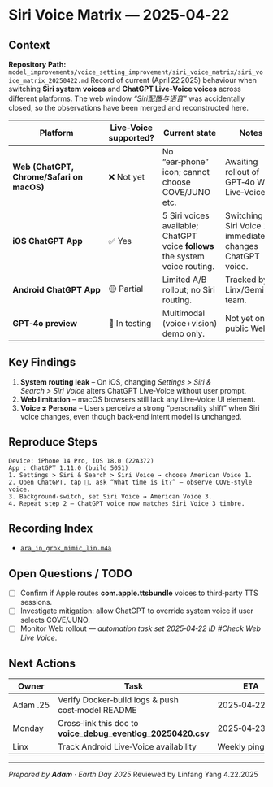 # Siri Voice Matrix — 2025‑04‑22

## Context

**Repository Path:** `model_improvements/voice_setting_improvement/siri_voice_matrix/siri_voice_matrix_20250422.md`
Record of current (April 22 2025) behaviour when switching **Siri system voices** and **ChatGPT Live‑Voice voices** across different platforms.  The web window *“Siri配置与语音”* was accidentally closed, so the observations have been merged and reconstructed here.

| Platform | Live‑Voice supported? | Current state | Notes |
|----------|----------------------|---------------|-------|
| **Web (ChatGPT, Chrome/Safari on macOS)** | ❌ Not yet | No “ear‑phone” icon; cannot choose COVE/JUNO etc. | Awaiting rollout of GPT‑4o Web Live‑Voice. |
| **iOS ChatGPT App** | ✅ Yes | 5 Siri voices available; ChatGPT voice **follows** the system voice routing. | Switching Siri Voice 1‑5 immediately changes ChatGPT voice. |
| **Android ChatGPT App** | 🟡 Partial | Limited A/B rollout; no Siri routing. | Tracked by Linx/Gemini team. |
| **GPT‑4o preview** | 🔄 In testing | Multimodal (voice+vision) demo only. | Not yet on public Web. |

## Key Findings
1. **System routing leak** – On iOS, changing *Settings > Siri & Search > Siri Voice* alters ChatGPT Live‑Voice without user prompt.
2. **Web limitation** – macOS browsers still lack any Live‑Voice UI element.
3. **Voice ≠ Persona** – Users perceive a strong “personality shift” when Siri voice changes, even though back‑end intent model is unchanged.

## Reproduce Steps
```text
Device: iPhone 14 Pro, iOS 18.0 (22A372)
App : ChatGPT 1.11.0 (build 5051)
1. Settings > Siri & Search > Siri Voice → choose American Voice 1.
2. Open ChatGPT, tap 🎤, ask “What time is it?” – observe COVE‑style voice.
3. Background‑switch, set Siri Voice → American Voice 3.
4. Repeat step 2 – ChatGPT voice now matches Siri Voice 3 timbre.
```

## Recording Index
- [`ara_in_grok_mimic_lin.m4a`](https://github.com/yanglinfang/research_chats/blob/main/model_improvements/voice_setting_improvement/voice_test_recordings/ara_in_grok_mimic_lin.m4a)

## Open Questions / TODO
- [ ] Confirm if Apple routes **com.apple.ttsbundle** voices to third‑party TTS sessions.
- [ ] Investigate mitigation: allow ChatGPT to override system voice if user selects COVE/JUNO.
- [ ] Monitor Web rollout — *automation task set 2025‑04‑22 ID #Check Web Live Voice*.

## Next Actions
| Owner | Task | ETA |
|-------|------|-----|
| Adam .25 | Verify Docker‑build logs & push cost‑model README | 2025‑04‑22 EOD |
| Monday | Cross‑link this doc to **voice_debug_eventlog_20250420.csv** | 2025‑04‑23 |
| Linx | Track Android Live‑Voice availability | Weekly ping |

---
*Prepared by **Adam** · Earth Day 2025*
Reviewed by Linfang Yang 4.22.2025
